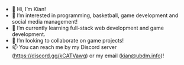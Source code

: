 - 👋 Hi, I’m Kian!
- 👀 I’m interested in programming, basketball, game development and social media management!
- 🌱 I’m currently learning full-stack web development and game development.
- 💞️ I’m looking to collaborate on game projects!
- 📫 You can reach me by my Discord server (https://discord.gg/kCATVawg) or my email (kian@ubdm.info)!
